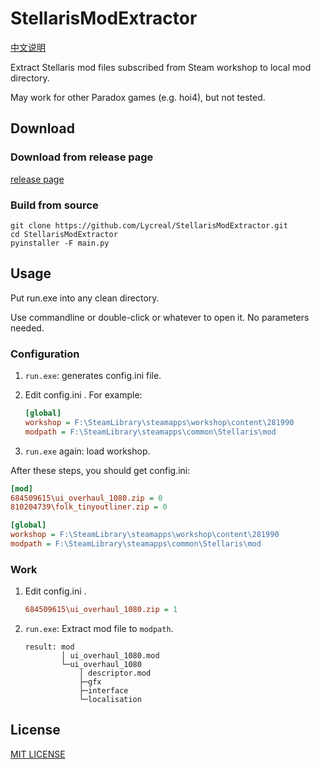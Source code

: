 # StellarisModExtractor
[中文说明](https://github.com/Lycreal/StellarisModExtractor/blob/master/README_cn.md)

Extract Stellaris mod files subscribed from Steam workshop to local mod directory.

May work for other Paradox games (e.g. hoi4), but not tested.

## Download

### Download from release page
[release page](https://github.com/Lycreal/StellarisModExtractor/releases)
### Build from source
```Shell
git clone https://github.com/Lycreal/StellarisModExtractor.git
cd StellarisModExtractor
pyinstaller -F main.py
```
## Usage

Put run.exe into any clean directory.

Use commandline or double-click or whatever to open it. No parameters needed.

### Configuration
1. `run.exe`: generates config.ini file.

2. Edit config.ini . For example:
    ```INI
    [global]
    workshop = F:\SteamLibrary\steamapps\workshop\content\281990
    modpath = F:\SteamLibrary\steamapps\common\Stellaris\mod
    ```

3. `run.exe` again: load workshop.

After these steps, you should get config.ini:
```INI
[mod]
684509615\ui_overhaul_1080.zip = 0
810204739\folk_tinyoutliner.zip = 0

[global]
workshop = F:\SteamLibrary\steamapps\workshop\content\281990
modpath = F:\SteamLibrary\steamapps\common\Stellaris\mod
```
    
### Work

1. Edit config.ini .
    ```ini
    684509615\ui_overhaul_1080.zip = 1
    ```

2. `run.exe`: Extract mod file to `modpath`.
    ```
    result: mod
            │ ui_overhaul_1080.mod
            └─ui_overhaul_1080
                │ descriptor.mod
                ├─gfx
                ├─interface
                └─localisation
    ```

## License
[MIT LICENSE](https://github.com/Lycreal/StellarisModExtractor/blob/master/LICENSE)
